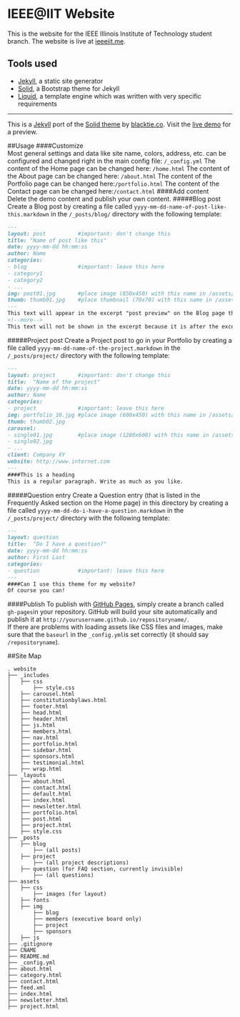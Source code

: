 # IEEE@IIT Website

This is the website for the IEEE Illinois Institute of Technology student branch. The website is live at [ieeeiit.me](http://ieeeiit.me/).

## Tools used

* [Jekyll](http://jekyllrb.com/), a static site generator
* [Solid](https://st4ple.github.io/solid-jekyll/), a Bootstrap theme for Jekyll
* [Liquid](https://github.com/Shopify/liquid/wiki/Liquid-for-Designers), a template engine which was written with very specific requirements

---

This is a [Jekyll](http://jekyllrb.com/) port of the [Solid theme](http://www.blacktie.co/2014/05/solid-multipurpose-theme/) by [blacktie.co](http://www.blacktie.co/). Visit the [live demo](https://st4ple.github.io/solid-jekyll/) for a preview. 


##Usage
####Customize  
Most general settings and data like site name, colors, address, etc. can be configured and changed right in the main config file: `/_config.yml`
The content of the Home page can be changed here: `/home.html`
The content of the About page can be changed here: `/about.html`
The content of the Portfolio page can be changed here:`/portfolio.html`
The content of the Contact page can be changed here:`/contact.html`
####Add content  
Delete the demo content and publish your own content.
#####Blog post
Create a Blog post by creating a file called `yyyy-mm-dd-name-of-post-like-this.markdown` in the `/_posts/blog/` directory with the following template:
```markdown
---
layout: post          #important: don't change this
title: "Name of post like this"
date: yyyy-mm-dd hh:mm:ss
author: Name
categories:
- blog                #important: leave this here
- category1
- category2
- ...
img: post01.jpg       #place image (850x450) with this name in /assets/img/blog/
thumb: thumb01.jpg    #place thumbnail (70x70) with this name in /assets/img/blog/thumbs/
---
This text will appear in the excerpt "post preview" on the Blog page that lists all the posts.
<!--more-->
This text will not be shown in the excerpt because it is after the excerpt separator.
```
#####Project post
Create a Project post to go in your Portfolio by creating a file called `yyyy-mm-dd-name-of-the-project.markdown` in the `/_posts/project/` directory with the following template:
```markdown
---
layout: project       #important: don't change this
title:  "Name of the project"
date: yyyy-mm-dd hh:mm:ss
author: Name
categories:
- project             #important: leave this here
img: portfolio_10.jpg #place image (600x450) with this name in /assets/img/project/
thumb: thumb02.jpg
carousel:
- single01.jpg        #place image (1280x600) with this name in /assets/img/project/carousel/
- single02.jpg  
- ...
client: Company XY
website: http://www.internet.com
---
####This is a heading
This is a regular paragraph. Write as much as you like.
```
#####Question entry
Create a Question entry (that is listed in the Frequently Asked section on the Home page) in this directory by creating a file called `yyyy-mm-dd-do-i-have-a-question.markdown` in the `/_posts/project/` directory with the following template:
```markdown
---
layout: question
title:  "Do I have a question?"
date: yyyy-mm-dd hh:mm:ss
author: First Last
categories:
- question            #important: leave this here
---
####Can I use this theme for my website?
Of course you can!
```
####Publish
To publish with [GitHub Pages](https://pages.github.com/), simply create a branch called `gh-pages`in your repository. GitHub will build your site automatically and publish it at `http://yourusername.github.io/repositoryname/`.  
If there are problems with loading assets like CSS files and images, make sure that the `baseurl` in the `_config.yml`is set correctly (it should say `/repositoryname`).

##Site Map
```
. website
├── _includes
│   ├── css
│       ├── style.css
│   ├── carousel.html
│   ├── constitutionbylaws.html
│   ├── footer.html
│   ├── head.html
│   ├── header.html
│   ├── js.html
│   ├── members.html
│   ├── nav.html
│   ├── portfolio.html
│   ├── sidebar.html
│   ├── sponsors.html
│   ├── testimonial.html
│   ├── wrap.html
├── _layouts
│   ├── about.html
│   ├── contact.html
│   ├── default.html
│   ├── index.html
│   ├── newsletter.html
│   ├── portfolio.html
│   ├── post.html
│   ├── project.html
│   ├── style.css
├── _posts
│   ├── blog
│       ├── (all posts)
│   ├── project
│       ├── (all project descriptions)
│   ├── question (for FAQ section, currently invisible)
│       ├── (all questions)
├── assets
│   ├── css
│       ├── images (for layout)
│   ├── fonts
│   ├── img
│       ├── blog
│       ├── members (executive board only)
│       ├── project
│       ├── sponsors
│   ├── js
├── .gitignore
├── CNAME
├── README.md
├── _config.yml
├── about.html
├── category.html
├── contact.html
├── feed.xml
├── index.html
├── newsletter.html
├── project.html

```
